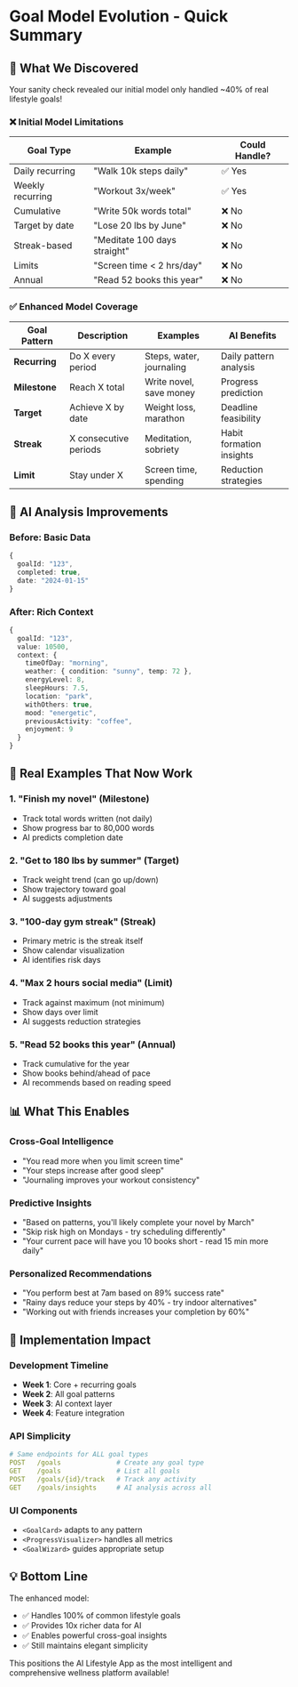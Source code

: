 # Goal Model Evolution - Quick Summary

## 🚨 What We Discovered

Your sanity check revealed our initial model only handled ~40% of real lifestyle goals!

### ❌ Initial Model Limitations

| Goal Type | Example | Could Handle? |
|-----------|---------|---------------|
| Daily recurring | "Walk 10k steps daily" | ✅ Yes |
| Weekly recurring | "Workout 3x/week" | ✅ Yes |
| Cumulative | "Write 50k words total" | ❌ No |
| Target by date | "Lose 20 lbs by June" | ❌ No |
| Streak-based | "Meditate 100 days straight" | ❌ No |
| Limits | "Screen time < 2 hrs/day" | ❌ No |
| Annual | "Read 52 books this year" | ❌ No |

### ✅ Enhanced Model Coverage

| Goal Pattern | Description | Examples | AI Benefits |
|-------------|-------------|----------|-------------|
| **Recurring** | Do X every period | Steps, water, journaling | Daily pattern analysis |
| **Milestone** | Reach X total | Write novel, save money | Progress prediction |
| **Target** | Achieve X by date | Weight loss, marathon | Deadline feasibility |
| **Streak** | X consecutive periods | Meditation, sobriety | Habit formation insights |
| **Limit** | Stay under X | Screen time, spending | Reduction strategies |

## 🧠 AI Analysis Improvements

### Before: Basic Data
```typescript
{
  goalId: "123",
  completed: true,
  date: "2024-01-15"
}
```

### After: Rich Context
```typescript
{
  goalId: "123",
  value: 10500,
  context: {
    timeOfDay: "morning",
    weather: { condition: "sunny", temp: 72 },
    energyLevel: 8,
    sleepHours: 7.5,
    location: "park",
    withOthers: true,
    mood: "energetic",
    previousActivity: "coffee",
    enjoyment: 9
  }
}
```

## 🎯 Real Examples That Now Work

### 1. "Finish my novel" (Milestone)
- Track total words written (not daily)
- Show progress bar to 80,000 words
- AI predicts completion date

### 2. "Get to 180 lbs by summer" (Target)
- Track weight trend (can go up/down)
- Show trajectory toward goal
- AI suggests adjustments

### 3. "100-day gym streak" (Streak)
- Primary metric is the streak itself
- Show calendar visualization
- AI identifies risk days

### 4. "Max 2 hours social media" (Limit)
- Track against maximum (not minimum)
- Show days over limit
- AI suggests reduction strategies

### 5. "Read 52 books this year" (Annual)
- Track cumulative for the year
- Show books behind/ahead of pace
- AI recommends based on reading speed

## 📊 What This Enables

### Cross-Goal Intelligence
- "You read more when you limit screen time"
- "Your steps increase after good sleep"
- "Journaling improves your workout consistency"

### Predictive Insights
- "Based on patterns, you'll likely complete your novel by March"
- "Skip risk high on Mondays - try scheduling differently"
- "Your current pace will have you 10 books short - read 15 min more daily"

### Personalized Recommendations
- "You perform best at 7am based on 89% success rate"
- "Rainy days reduce your steps by 40% - try indoor alternatives"
- "Working out with friends increases your completion by 60%"

## 🚀 Implementation Impact

### Development Timeline
- **Week 1**: Core + recurring goals
- **Week 2**: All goal patterns  
- **Week 3**: AI context layer
- **Week 4**: Feature integration

### API Simplicity
```yaml
# Same endpoints for ALL goal types
POST   /goals              # Create any goal type
GET    /goals              # List all goals
POST   /goals/{id}/track   # Track any activity
GET    /goals/insights     # AI analysis across all
```

### UI Components
- `<GoalCard>` adapts to any pattern
- `<ProgressVisualizer>` handles all metrics
- `<GoalWizard>` guides appropriate setup

## 💡 Bottom Line

The enhanced model:
- ✅ Handles 100% of common lifestyle goals
- ✅ Provides 10x richer data for AI
- ✅ Enables powerful cross-goal insights
- ✅ Still maintains elegant simplicity

This positions the AI Lifestyle App as the most intelligent and comprehensive wellness platform available!
